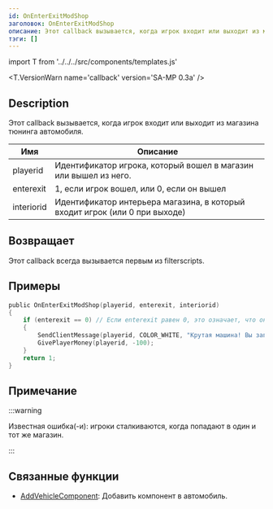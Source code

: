 ```yaml
---
id: OnEnterExitModShop
заголовок: OnEnterExitModShop
описание: Этот callback вызывается, когда игрок входит или выходит из магазина тюнинга автомобиля.
тэги: []
---
```


import T from '../../../src/components/templates.js'

<T.VersionWarn name='callback' version='SA-MP 0.3a' />

## Description

Этот callback вызывается, когда игрок входит или выходит из магазина тюнинга автомобиля.

| Имя        | Описание                                                                     |
| ---------- | ---------------------------------------------------------------------------- |
| playerid   | Идентификатор игрока, который вошел в магазин или вышел из него.             |
| enterexit  | 1, если игрок вошел, или 0, если он вышел                                    |
| interiorid | Идентификатор интерьера магазина, в который входит игрок (или 0 при выходе)  |

## Возвращает

Этот callback всегда вызывается первым из filterscripts.

## Примеры

```c
public OnEnterExitModShop(playerid, enterexit, interiorid)
{
    if (enterexit == 0) // Если enterexit равен 0, это означает, что он выходит.
    {
        SendClientMessage(playerid, COLOR_WHITE, "Крутая машина! Вы заплатили налог 100 долларов.");
        GivePlayerMoney(playerid, -100);
    }
    return 1;
}
```

## Примечание

:::warning

Известная ошибка(-и): игроки сталкиваются, когда попадают в один и тот же магазин.

:::

## Связанные функции

- [AddVehicleComponent](../functions/AddVehicleComponent.md): Добавить компонент в автомобиль.
